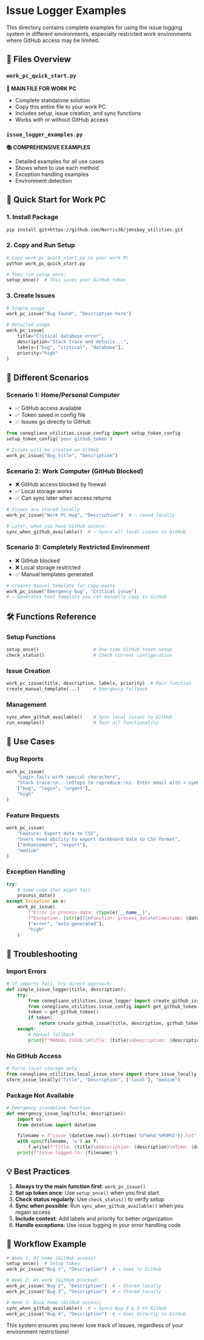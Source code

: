 # Issue Logger Examples

This directory contains complete examples for using the issue logging system in different environments, especially restricted work environments where GitHub access may be limited.

## 📁 Files Overview

### `work_pc_quick_start.py`
**🎯 MAIN FILE FOR WORK PC**
- Complete standalone solution
- Copy this entire file to your work PC
- Includes setup, issue creation, and sync functions
- Works with or without GitHub access

### `issue_logger_examples.py`
**📚 COMPREHENSIVE EXAMPLES**
- Detailed examples for all use cases
- Shows when to use each method
- Exception handling examples
- Environment detection

## 🚀 Quick Start for Work PC

### 1. Install Package
```bash
pip install git+https://github.com/Norris36/jensbay_utilities.git
```

### 2. Copy and Run Setup
```python
# Copy work_pc_quick_start.py to your work PC
python work_pc_quick_start.py

# Then run setup once:
setup_once()  # This saves your GitHub token
```

### 3. Create Issues
```python
# Simple usage
work_pc_issue("Bug found", "Description here")

# Detailed usage
work_pc_issue(
    title="Critical database error",
    description="Stack trace and details...",
    labels=["bug", "critical", "database"],
    priority="high"
)
```

## 🔄 Different Scenarios

### Scenario 1: Home/Personal Computer
- ✅ GitHub access available
- ✅ Token saved in config file
- ✅ Issues go directly to GitHub

```python
from conegliano_utilities.issue_config import setup_token_config
setup_token_config('your_github_token')

# Issues will be created on GitHub
work_pc_issue("Bug title", "Description")
```

### Scenario 2: Work Computer (GitHub Blocked)
- ❌ GitHub access blocked by firewall
- ✅ Local storage works
- ✅ Can sync later when access returns

```python
# Issues are stored locally
work_pc_issue("Work PC bug", "Description")  # → Saved locally

# Later, when you have GitHub access:
sync_when_github_available()  # → Syncs all local issues to GitHub
```

### Scenario 3: Completely Restricted Environment
- ❌ GitHub blocked
- ❌ Local storage restricted
- ✅ Manual templates generated

```python
# Creates manual template for copy-paste
work_pc_issue("Emergency bug", "Critical issue")
# → Generates text template you can manually copy to GitHub
```

## 🛠️ Functions Reference

### Setup Functions
```python
setup_once()                    # One-time GitHub token setup
check_status()                  # Check current configuration
```

### Issue Creation
```python
work_pc_issue(title, description, labels, priority)  # Main function
create_manual_template(...)     # Emergency fallback
```

### Management
```python
sync_when_github_available()    # Sync local issues to GitHub
run_examples()                  # Test all functionality
```

## 🎯 Use Cases

### Bug Reports
```python
work_pc_issue(
    "Login fails with special characters",
    "Stack trace:\n...\nSteps to reproduce:\n1. Enter email with + symbol\n2. Click login\n3. Error occurs",
    ["bug", "login", "urgent"],
    "high"
)
```

### Feature Requests
```python
work_pc_issue(
    "Feature: Export data to CSV",
    "Users need ability to export dashboard data to CSV format",
    ["enhancement", "export"],
    "medium"
)
```

### Exception Handling
```python
try:
    # Some code that might fail
    process_data()
except Exception as e:
    work_pc_issue(
        f"Error in process_data: {type(e).__name__}",
        f"Exception: {str(e)}\nFunction: process_data\nTimestamp: {datetime.now()}",
        ["error", "auto-generated"],
        "high"
    )
```

## 🔧 Troubleshooting

### Import Errors
```python
# If imports fail, try direct approach:
def simple_issue_logger(title, description):
    try:
        from conegliano_utilities.issue_logger import create_github_issue
        from conegliano_utilities.issue_config import get_github_token
        token = get_github_token()
        if token:
            return create_github_issue(title, description, github_token=token)
    except:
        # Manual fallback
        print(f"MANUAL ISSUE:\nTitle: {title}\nDescription: {description}")
```

### No GitHub Access
```python
# Force local storage only
from conegliano_utilities.local_issue_store import store_issue_locally
store_issue_locally("Title", "Description", ["local"], "medium")
```

### Package Not Available
```python
# Emergency standalone function
def emergency_issue_log(title, description):
    import os
    from datetime import datetime

    filename = f"issue_{datetime.now().strftime('%Y%m%d_%H%M%S')}.txt"
    with open(filename, 'w') as f:
        f.write(f"Title: {title}\nDescription: {description}\nTime: {datetime.now()}")
    print(f"Issue logged to: {filename}")
```

## 💡 Best Practices

1. **Always try the main function first**: `work_pc_issue()`
2. **Set up token once**: Use `setup_once()` when you first start
3. **Check status regularly**: Use `check_status()` to verify setup
4. **Sync when possible**: Run `sync_when_github_available()` when you regain access
5. **Include context**: Add labels and priority for better organization
6. **Handle exceptions**: Use issue logging in your error handling code

## 🔄 Workflow Example

```python
# Week 1: At home (GitHub access)
setup_once()  # Setup token
work_pc_issue("Bug 1", "Description")  # → Goes to GitHub

# Week 2: At work (GitHub blocked)
work_pc_issue("Bug 2", "Description")  # → Stored locally
work_pc_issue("Bug 3", "Description")  # → Stored locally

# Week 3: Back home (GitHub access)
sync_when_github_available()  # → Syncs Bug 2 & 3 to GitHub
work_pc_issue("Bug 4", "Description")  # → Goes directly to GitHub
```

This system ensures you never lose track of issues, regardless of your environment restrictions!